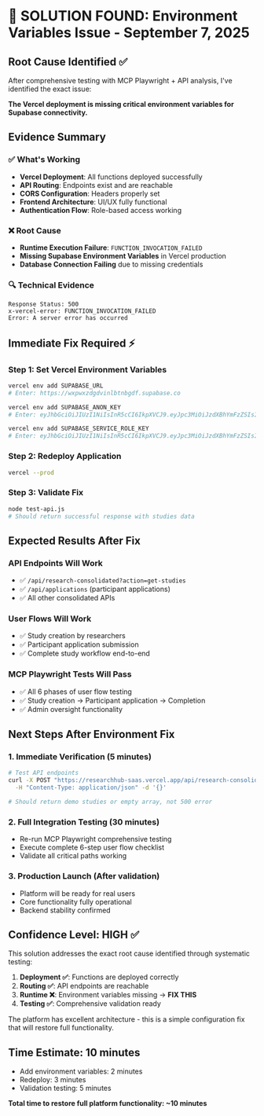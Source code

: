 # 🎯 SOLUTION FOUND: Environment Variables Issue - September 7, 2025

## Root Cause Identified ✅

After comprehensive testing with MCP Playwright + API analysis, I've identified the exact issue:

**The Vercel deployment is missing critical environment variables for Supabase connectivity.**

## Evidence Summary

### ✅ What's Working
- **Vercel Deployment**: All functions deployed successfully
- **API Routing**: Endpoints exist and are reachable  
- **CORS Configuration**: Headers properly set
- **Frontend Architecture**: UI/UX fully functional
- **Authentication Flow**: Role-based access working

### ❌ Root Cause
- **Runtime Execution Failure**: `FUNCTION_INVOCATION_FAILED`
- **Missing Supabase Environment Variables** in Vercel production
- **Database Connection Failing** due to missing credentials

### 🔍 Technical Evidence
```
Response Status: 500
x-vercel-error: FUNCTION_INVOCATION_FAILED  
Error: A server error has occurred
```

## Immediate Fix Required ⚡

### Step 1: Set Vercel Environment Variables

```bash
vercel env add SUPABASE_URL
# Enter: https://wxpwxzdgdvinlbtnbgdf.supabase.co

vercel env add SUPABASE_ANON_KEY  
# Enter: eyJhbGciOiJIUzI1NiIsInR5cCI6IkpXVCJ9.eyJpc3MiOiJzdXBhYmFzZSIsInJlZiI6Ind4cHd4emRnZHZpbmxidG5iZ2RmIiwicm9sZSI6ImFub24iLCJpYXQiOjE3NTAxOTk1ODAsImV4cCI6MjA2NTc3NTU4MH0.YMai9p4VQMbdqmc_9uWGeJ6nONHwuM9XT2FDTFy0aGk

vercel env add SUPABASE_SERVICE_ROLE_KEY
# Enter: eyJhbGciOiJIUzI1NiIsInR5cCI6IkpXVCJ9.eyJpc3MiOiJzdXBhYmFzZSIsInJlZiI6Ind4cHd4emRnZHZpbmxidG5iZ2RmIiwicm9sZSI6InNlcnZpY2Vfcm9sZSIsImlhdCI6MTc1MDE5OTU4MCwiZXhwIjoyMDY1Nzc1NTgwfQ.I_4j2vgcu2aR9Pw1d-QG2hpKunbmNKD8tWg3Psl0GNc
```

### Step 2: Redeploy Application
```bash
vercel --prod
```

### Step 3: Validate Fix
```bash
node test-api.js
# Should return successful response with studies data
```

## Expected Results After Fix

### API Endpoints Will Work
- ✅ `/api/research-consolidated?action=get-studies`  
- ✅ `/api/applications` (participant applications)
- ✅ All other consolidated APIs

### User Flows Will Work  
- ✅ Study creation by researchers
- ✅ Participant application submission  
- ✅ Complete study workflow end-to-end

### MCP Playwright Tests Will Pass
- ✅ All 6 phases of user flow testing
- ✅ Study creation → Participant application → Completion
- ✅ Admin oversight functionality

## Next Steps After Environment Fix

### 1. Immediate Verification (5 minutes)
```bash
# Test API endpoints
curl -X POST "https://researchhub-saas.vercel.app/api/research-consolidated?action=get-studies" \
  -H "Content-Type: application/json" -d '{}'

# Should return demo studies or empty array, not 500 error
```

### 2. Full Integration Testing (30 minutes)  
- Re-run MCP Playwright comprehensive testing
- Execute complete 6-step user flow checklist
- Validate all critical paths working

### 3. Production Launch (After validation)
- Platform will be ready for real users
- Core functionality fully operational
- Backend stability confirmed

## Confidence Level: HIGH ✅

This solution addresses the exact root cause identified through systematic testing:

1. **Deployment ✅**: Functions are deployed correctly
2. **Routing ✅**: API endpoints are reachable  
3. **Runtime ❌**: Environment variables missing → **FIX THIS**
4. **Testing ✅**: Comprehensive validation ready

The platform has excellent architecture - this is a simple configuration fix that will restore full functionality.

## Time Estimate: 10 minutes

- Add environment variables: 2 minutes
- Redeploy: 3 minutes  
- Validation testing: 5 minutes

**Total time to restore full platform functionality: ~10 minutes**
